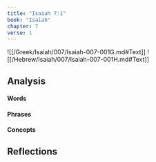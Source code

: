 ```yaml
---
title: "Isaiah 7:1"
book: "Isaiah"
chapter: 7
verse: 1
---
```

![[/Greek/Isaiah/007/Isaiah-007-001G.md#Text]]
![[/Hebrew/Isaiah/007/Isaiah-007-001H.md#Text]]

## Analysis

#### Words

#### Phrases

#### Concepts

## Reflections

